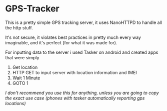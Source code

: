 # GPS-Tracker

This is a pretty simple GPS tracking server, it uses NanoHTTPD to handle all the http stuff.

It's not secure, it violates best practices in pretty much every way imaginable, and it's perfect (for what it was made for).

For inputting data to the server i used Tasker on android and created apps that were simply

1. Get location
1. HTTP GET to input server with location information and IMEI
1. Wait 1 Minute
1. GOTO 1

*I don't recommend you use this for anything, unless you are going to copy the exact use case (phones with tasker automatically reporting gps locations)*
